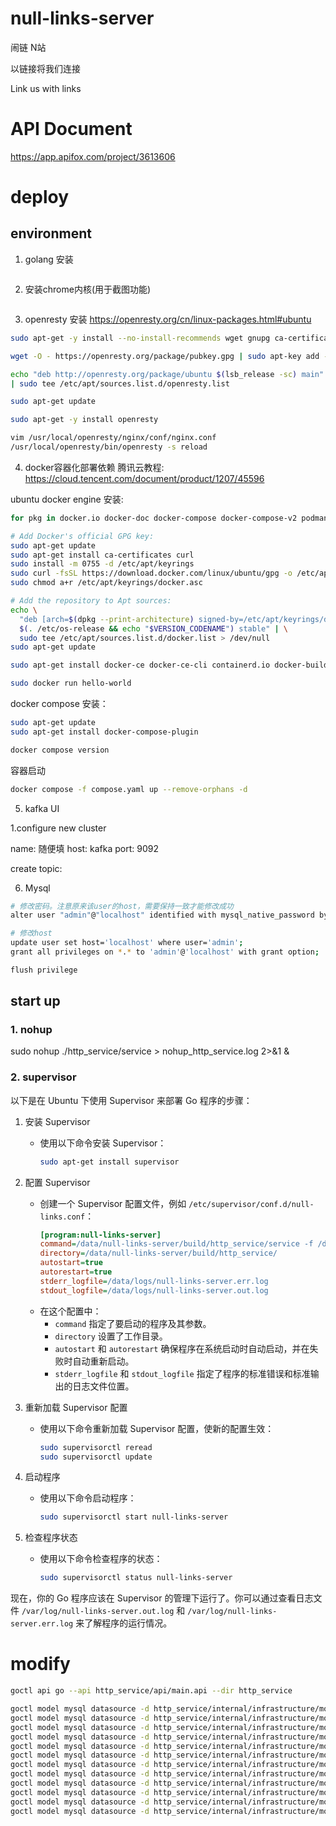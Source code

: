 # null-links-server
闹链 N站

以链接将我们连接

Link us with links

# API Document
https://app.apifox.com/project/3613606

# deploy

## environment
1. golang 安装
```bash

```

2. 安装chrome内核(用于截图功能)

```bash

```

3. openresty 安装
https://openresty.org/cn/linux-packages.html#ubuntu
```bash
sudo apt-get -y install --no-install-recommends wget gnupg ca-certificates lsb-release

wget -O - https://openresty.org/package/pubkey.gpg | sudo apt-key add -

echo "deb http://openresty.org/package/ubuntu $(lsb_release -sc) main" \
| sudo tee /etc/apt/sources.list.d/openresty.list

sudo apt-get update

sudo apt-get -y install openresty
```


```bash
vim /usr/local/openresty/nginx/conf/nginx.conf
/usr/local/openresty/bin/openresty -s reload
```

4. docker容器化部署依赖
腾讯云教程: https://cloud.tencent.com/document/product/1207/45596

ubuntu docker engine 安装:
```bash
for pkg in docker.io docker-doc docker-compose docker-compose-v2 podman-docker containerd runc; do sudo apt-get remove $pkg; done

# Add Docker's official GPG key:
sudo apt-get update
sudo apt-get install ca-certificates curl
sudo install -m 0755 -d /etc/apt/keyrings
sudo curl -fsSL https://download.docker.com/linux/ubuntu/gpg -o /etc/apt/keyrings/docker.asc
sudo chmod a+r /etc/apt/keyrings/docker.asc

# Add the repository to Apt sources:
echo \
  "deb [arch=$(dpkg --print-architecture) signed-by=/etc/apt/keyrings/docker.asc] https://download.docker.com/linux/ubuntu \
  $(. /etc/os-release && echo "$VERSION_CODENAME") stable" | \
  sudo tee /etc/apt/sources.list.d/docker.list > /dev/null
sudo apt-get update

sudo apt-get install docker-ce docker-ce-cli containerd.io docker-buildx-plugin docker-compose-plugin

sudo docker run hello-world
```

docker compose 安装：
```bash
sudo apt-get update
sudo apt-get install docker-compose-plugin

docker compose version
```

容器启动
```bash
docker compose -f compose.yaml up --remove-orphans -d
```


5. kafka UI

1.configure new cluster

name: 随便填
host: kafka
port: 9092

create topic:

6. Mysql

```bash
# 修改密码。注意原来该user的host，需要保持一致才能修改成功
alter user "admin"@"localhost" identified with mysql_native_password by "新密码"

# 修改host
update user set host='localhost' where user='admin';
grant all privileges on *.* to 'admin'@'localhost' with grant option;

flush privilege
```




## start up

### 1. nohup
sudo nohup ./http_service/service > nohup_http_service.log 2>&1 &

### 2. supervisor
以下是在 Ubuntu 下使用 Supervisor 来部署 Go 程序的步骤：

1. 安装 Supervisor
   - 使用以下命令安装 Supervisor：
     ```bash
     sudo apt-get install supervisor
     ```

2. 配置 Supervisor
   - 创建一个 Supervisor 配置文件，例如 `/etc/supervisor/conf.d/null-links.conf`：
     ```ini
     [program:null-links-server]
     command=/data/null-links-server/build/http_service/service -f /data/null-links-server/build/http_service/etc/service.yaml
     directory=/data/null-links-server/build/http_service/
     autostart=true
     autorestart=true
     stderr_logfile=/data/logs/null-links-server.err.log
     stdout_logfile=/data/logs/null-links-server.out.log
     ```
   - 在这个配置中：
     - `command` 指定了要启动的程序及其参数。
     - `directory` 设置了工作目录。
     - `autostart` 和 `autorestart` 确保程序在系统启动时自动启动，并在失败时自动重新启动。
     - `stderr_logfile` 和 `stdout_logfile` 指定了程序的标准错误和标准输出的日志文件位置。

3. 重新加载 Supervisor 配置
   - 使用以下命令重新加载 Supervisor 配置，使新的配置生效：
     ```bash
     sudo supervisorctl reread
     sudo supervisorctl update
     ```

4. 启动程序
   - 使用以下命令启动程序：
     ```bash
     sudo supervisorctl start null-links-server
     ```

5. 检查程序状态
   - 使用以下命令检查程序的状态：
     ```bash
     sudo supervisorctl status null-links-server
     ```

现在，你的 Go 程序应该在 Supervisor 的管理下运行了。你可以通过查看日志文件 `/var/log/null-links-server.out.log` 和 `/var/log/null-links-server.err.log` 来了解程序的运行情况。



# modify
```bash
goctl api go --api http_service/api/main.api --dir http_service

goctl model mysql datasource -d http_service/internal/infrastructure/model -t t_user --url "root:123456@tcp(127.0.0.1:3306)/db_null_links" &&
goctl model mysql datasource -d http_service/internal/infrastructure/model -t t_favorite --url "root:123456@tcp(127.0.0.1:3306)/db_null_links" &&
goctl model mysql datasource -d http_service/internal/infrastructure/model -t t_like --url "root:123456@tcp(127.0.0.1:3306)/db_null_links" &&
goctl model mysql datasource -d http_service/internal/infrastructure/model -t t_relation --url "root:123456@tcp(127.0.0.1:3306)/db_null_links" &&
goctl model mysql datasource -d http_service/internal/infrastructure/model -t t_webset --url "root:123456@tcp(127.0.0.1:3306)/db_null_links" &&
goctl model mysql datasource -d http_service/internal/infrastructure/model -t t_weblink --url "root:123456@tcp(127.0.0.1:3306)/db_null_links" &&
goctl model mysql datasource -d http_service/internal/infrastructure/model -t t_topic --url "root:123456@tcp(127.0.0.1:3306)/db_null_links" &&
goctl model mysql datasource -d http_service/internal/infrastructure/model -t t_chat --url "root:123456@tcp(127.0.0.1:3306)/db_null_links" &&
goctl model mysql datasource -d http_service/internal/infrastructure/model -t t_balance --url "root:123456@tcp(127.0.0.1:3306)/db_null_links" &&
goctl model mysql datasource -d http_service/internal/infrastructure/model -t t_pay_history --url "root:123456@tcp(127.0.0.1:3306)/db_null_links" &&
goctl model mysql datasource -d http_service/internal/infrastructure/model -t t_business --url "root:123456@tcp(127.0.0.1:3306)/db_null_links" &&
goctl model mysql datasource -d http_service/internal/infrastructure/model -t t_advice --url "root:123456@tcp(127.0.0.1:3306)/db_null_links"
```


